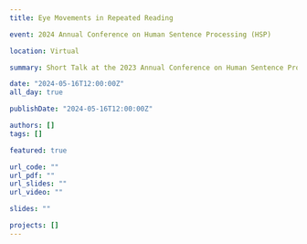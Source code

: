 ```yaml
---
title: Eye Movements in Repeated Reading

event: 2024 Annual Conference on Human Sentence Processing (HSP)

location: Virtual

summary: Short Talk at the 2023 Annual Conference on Human Sentence Processing (HSP), on the topic of eye movements in repeated reading.

date: "2024-05-16T12:00:00Z"
all_day: true

publishDate: "2024-05-16T12:00:00Z"

authors: []
tags: []

featured: true

url_code: ""
url_pdf: ""
url_slides: ""
url_video: ""

slides: ""

projects: []
---
```

